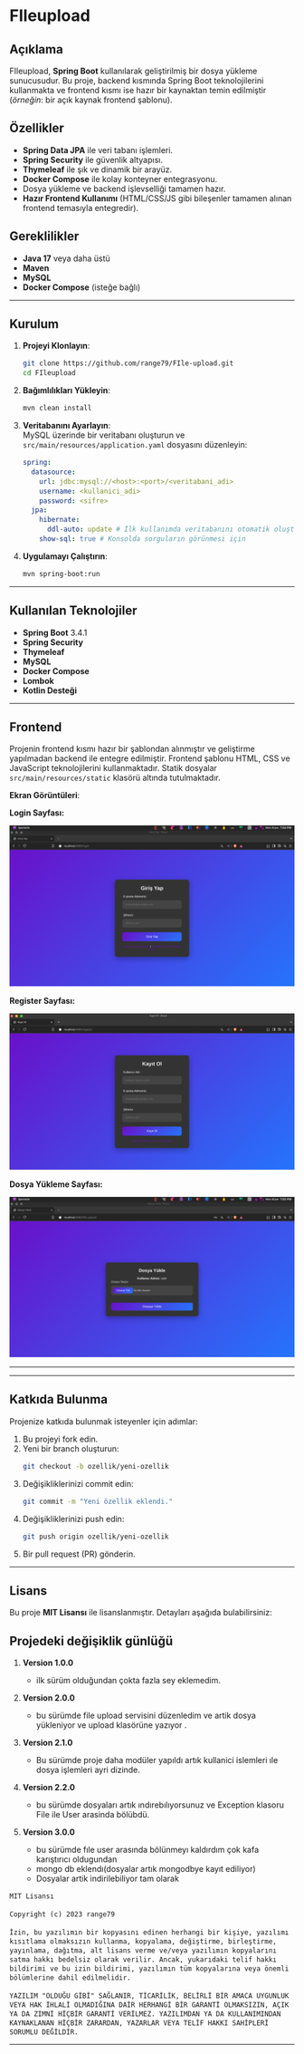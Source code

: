 # FIleupload

## Açıklama

FIleupload, **Spring Boot** kullanılarak geliştirilmiş bir dosya yükleme sunucusudur. Bu proje, backend kısmında Spring
Boot teknolojilerini kullanmakta ve frontend kısmı ise hazır bir kaynaktan temin edilmiştir (*örneğin*: bir açık kaynak
frontend şablonu).

## Özellikler

- **Spring Data JPA** ile veri tabanı işlemleri.
- **Spring Security** ile güvenlik altyapısı.
- **Thymeleaf** ile şık ve dinamik bir arayüz.
- **Docker Compose** ile kolay konteyner entegrasyonu.
- Dosya yükleme ve backend işlevselliği tamamen hazır.
- **Hazır Frontend Kullanımı** (HTML/CSS/JS gibi bileşenler tamamen alınan frontend temasıyla entegredir).

## Gereklilikler

- **Java 17** veya daha üstü
- **Maven**
- **MySQL**
- **Docker Compose** (isteğe bağlı)

---

## Kurulum

1. **Projeyi Klonlayın**:
   ```bash
   git clone https://github.com/range79/FIle-upload.git
   cd FIleupload
   ```

2. **Bağımlılıkları Yükleyin**:
   ```bash
   mvn clean install
   ```

3. **Veritabanını Ayarlayın**:  
   MySQL üzerinde bir veritabanı oluşturun ve `src/main/resources/application.yaml` dosyasını düzenleyin:
   ```yaml
   spring:
     datasource:
       url: jdbc:mysql://<host>:<port>/<veritabani_adi>
       username: <kullanici_adi>
       password: <sifre>
     jpa:
       hibernate:
         ddl-auto: update # İlk kullanımda veritabanını otomatik oluşturabilir
       show-sql: true # Konsolda sorguların görünmesi için
   ```

4. **Uygulamayı Çalıştırın**:
   ```bash
   mvn spring-boot:run
   ```

---

## Kullanılan Teknolojiler

- **Spring Boot** 3.4.1
- **Spring Security**
- **Thymeleaf**
- **MySQL**
- **Docker Compose**
- **Lombok**
- **Kotlin Desteği**

---

## Frontend

Projenin frontend kısmı hazır bir şablondan alınmıştır ve geliştirme yapılmadan backend ile entegre edilmiştir. Frontend
şablonu HTML, CSS ve JavaScript teknolojilerini kullanmaktadır. Statik dosyalar `src/main/resources/static` klasörü
altında tutulmaktadır.

**Ekran Görüntüleri**:

**Login Sayfası:**

![Login](screenshots/login.png)

**Register Sayfası:**

![Register](screenshots/register.png)

**Dosya Yükleme Sayfası:**

![Upload](screenshots/upload.png)

---


---

## Katkıda Bulunma

Projenize katkıda bulunmak isteyenler için adımlar:

1. Bu projeyi fork edin.
2. Yeni bir branch oluşturun:
   ```bash
   git checkout -b ozellik/yeni-ozellik
   ```
3. Değişikliklerinizi commit edin:
   ```bash
   git commit -m "Yeni özellik eklendi."
   ```
4. Değişikliklerinizi push edin:
   ```bash
   git push origin ozellik/yeni-ozellik
   ```
5. Bir pull request (PR) gönderin.

---

## Lisans

Bu proje **MIT Lisansı** ile lisanslanmıştır. Detayları aşağıda bulabilirsiniz:



## Projedeki değişiklik günlüğü

1. **Version 1.0.0**
   - ilk sürüm olduğundan çokta fazla sey eklemedim.



2. **Version 2.0.0**
   - bu sürümde file upload servisini düzenledim ve artik dosya yükleniyor ve upload klasörüne yazıyor .
3. **Version 2.1.0**
   - Bu sürümde proje daha modüler yapıldı artık kullanici islemleri ıle dosya işlemleri ayri dizinde. 
4. **Version 2.2.0**
   - bu sürümde dosyaları artık ındırebılıyorsunuz ve Exception klasoru File ile User arasinda bölübdü.
5. **Version 3.0.0**
   - bu sürümde fıle user arasında bölünmeyı kaldırdım çok kafa karıştırıcı oldugundan 
   - mongo db eklendı(dosyalar artık mongodbye kayıt ediliyor)
   - Dosyalar artik indirilebiliyor tam olarak

```plaintext
MIT Lisansı

Copyright (c) 2023 range79

İzin, bu yazılımın bir kopyasını edinen herhangi bir kişiye, yazılımı kısıtlama olmaksızın kullanma, kopyalama, değiştirme, birleştirme, yayınlama, dağıtma, alt lisans verme ve/veya yazılımın kopyalarını satma hakkı bedelsiz olarak verilir. Ancak, yukarıdaki telif hakkı bildirimi ve bu izin bildirimi, yazılımın tüm kopyalarına veya önemli bölümlerine dahil edilmelidir.

YAZILIM "OLDUĞU GİBİ" SAĞLANIR, TİCARİLİK, BELİRLİ BİR AMACA UYGUNLUK VEYA HAK İHLALİ OLMADIĞINA DAİR HERHANGİ BİR GARANTİ OLMAKSIZIN, AÇIK YA DA ZIMNİ HİÇBİR GARANTİ VERİLMEZ. YAZILIMDAN YA DA KULLANIMINDAN KAYNAKLANAN HİÇBİR ZARARDAN, YAZARLAR VEYA TELİF HAKKI SAHİPLERİ SORUMLU DEĞİLDİR.
```

---
